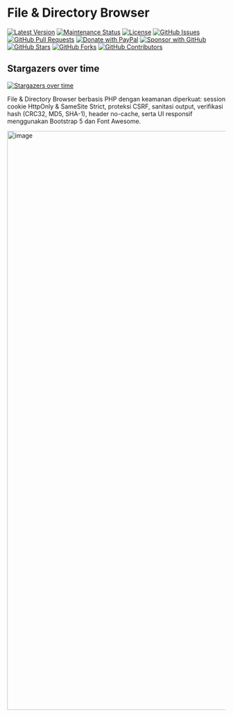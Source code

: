 # File & Directory Browser

[![Latest Version](https://img.shields.io/github/v/release/alsyundawy/File-Directory-Browser)](https://github.com/alsyundawy/File-Directory-Browser/releases)
[![Maintenance Status](https://img.shields.io/maintenance/yes/9999)](https://github.com/alsyundawy/File-Directory-Browser/)
[![License](https://img.shields.io/github/license/alsyundawy/File-Directory-Browser)](https://github.com/alsyundawy/File-Directory-Browser/blob/master/LICENSE)
[![GitHub Issues](https://img.shields.io/github/issues/alsyundawy/File-Directory-Browser)](https://github.com/alsyundawy/File-Directory-Browser/issues)
[![GitHub Pull Requests](https://img.shields.io/github/issues-pr/alsyundawy/File-Directory-Browser)](https://github.com/alsyundawy/File-Directory-Browser/pulls)
[![Donate with PayPal](https://img.shields.io/badge/PayPal-donate-orange)](https://www.paypal.me/alsyundawy)
[![Sponsor with GitHub](https://img.shields.io/badge/GitHub-sponsor-orange)](https://github.com/sponsors/alsyundawy)
[![GitHub Stars](https://img.shields.io/github/stars/alsyundawy/File-Directory-Browser?style=social)](https://github.com/alsyundawy/File-Directory-Browser/stargazers)
[![GitHub Forks](https://img.shields.io/github/forks/alsyundawy/File-Directory-Browser?style=social)](https://github.com/alsyundawy/File-Directory-Browser/network/members)
[![GitHub Contributors](https://img.shields.io/github/contributors/alsyundawy/File-Directory-Browser?style=social)](https://github.com/alsyundawy/File-Directory-Browser/graphs/contributors)

## Stargazers over time
[![Stargazers over time](https://starchart.cc/alsyundawy/File-Directory-Browser.svg?variant=adaptive)](https://starchart.cc/alsyundawy/File-Directory-Browser)

File &amp; Directory Browser berbasis PHP dengan keamanan diperkuat: session cookie HttpOnly &amp; SameSite Strict, proteksi CSRF, sanitasi output, verifikasi hash (CRC32, MD5, SHA-1), header no-cache, serta UI responsif menggunakan Bootstrap 5 dan Font Awesome.

<img width="1332" alt="image" src="https://github.com/user-attachments/assets/fdebf249-6bf7-4d49-806b-6399432c9d9d" />


